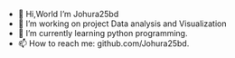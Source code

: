 - 👋 Hi,World I’m Johura25bd
- 💞️ I’m working on project Data analysis and Visualization
- 🌱 I’m currently learning python programming.
- 📫 How to reach me: github.com/Johura25bd.

